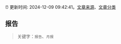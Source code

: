:alarm_clock: 更新时间: 2024-12-09 09:42:41。[文章来源](/README.md)、[文章分类](/TAGS.md)

## 报告


> 关键字：`报告`、`月报`




